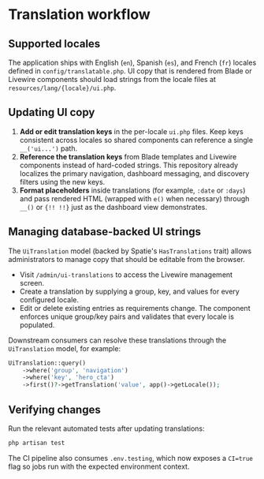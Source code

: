 # Translation workflow

## Supported locales

The application ships with English (`en`), Spanish (`es`), and French (`fr`) locales defined in `config/translatable.php`. UI copy that is rendered from Blade or Livewire components should load strings from the locale files at `resources/lang/{locale}/ui.php`.

## Updating UI copy

1. **Add or edit translation keys** in the per-locale `ui.php` files. Keep keys consistent across locales so shared components can reference a single `__('ui...')` path.
2. **Reference the translation keys** from Blade templates and Livewire components instead of hard-coded strings. This repository already localizes the primary navigation, dashboard messaging, and discovery filters using the new keys.
3. **Format placeholders** inside translations (for example, `:date` or `:days`) and pass rendered HTML (wrapped with `e()` when necessary) through `__()` or `{!! !!}` just as the dashboard view demonstrates.

## Managing database-backed UI strings

The `UiTranslation` model (backed by Spatie's `HasTranslations` trait) allows administrators to manage copy that should be editable from the browser.

- Visit `/admin/ui-translations` to access the Livewire management screen.
- Create a translation by supplying a group, key, and values for every configured locale.
- Edit or delete existing entries as requirements change. The component enforces unique group/key pairs and validates that every locale is populated.

Downstream consumers can resolve these translations through the `UiTranslation` model, for example:

```php
UiTranslation::query()
    ->where('group', 'navigation')
    ->where('key', 'hero_cta')
    ->first()?->getTranslation('value', app()->getLocale());
```

## Verifying changes

Run the relevant automated tests after updating translations:

```bash
php artisan test
```

The CI pipeline also consumes `.env.testing`, which now exposes a `CI=true` flag so jobs run with the expected environment context.
